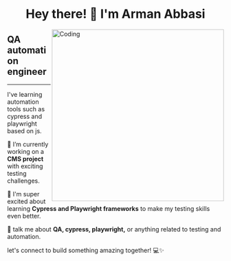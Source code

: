 <h1 align="center">Hey there! 👋 I'm Arman Abbasi</h1>
<img align="right" alt="Coding" width="400" src="https://camo.githubusercontent.com/cae12fddd9d6982901d82580bdf321d81fb299141098ca1c2d4891870827bf17/68747470733a2f2f6d69726f2e6d656469756d2e636f6d2f6d61782f313336302f302a37513379765349765f7430696f4a2d5a2e676966">

## QA automation engineer
----------------------

I've learning automation tools such as cypress and playwright based on js.

🔭 I’m currently working on a **CMS project** with exciting testing challenges.

🌱 I'm super excited about learning **Cypress and Playwright frameworks** to make my testing skills even better.

💬 talk me about **QA, cypress, playwright,** or anything related to testing and automation.

let's connect to build something amazing together! 💻✨


